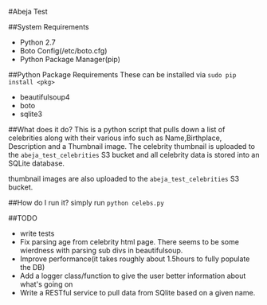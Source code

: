 #Abeja Test

##System Requirements
* Python 2.7
* Boto Config(/etc/boto.cfg)
* Python Package Manager(pip)

##Python Package Requirements
These can be installed via ```sudo pip install <pkg>```

* beautifulsoup4
* boto
* sqlite3

##What does it do?
This is a python script that pulls down a list of celebrities along with their various info such as Name,Birthplace, Description and a Thumbnail image. The celebrity thumbnail is uploaded to the ```abeja_test_celebrities``` S3 bucket and all celebrity data is stored into an SQLite database.

thumbnail images are also uploaded to the ```abeja_test_celebrities``` S3 bucket.

##How do I run it?
simply run ```python celebs.py```

##TODO
* write tests
* Fix parsing age from celebrity html page. There seems to be some wierdness with parsing sub divs in beautifulsoup.
* Improve performance(it takes roughly about 1.5hours to fully populate the DB)
* Add a logger class/function to give the user better information about what's going on
* Write a RESTful service to pull data from SQlite based on a given name.
